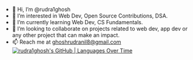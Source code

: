 - 👋 Hi, I’m @rudra1ghosh
- 👀 I’m interested in Web Dev, Open Source Contributions, DSA.
- 🌱 I’m currently learning Web Dev, CS Fundamentals.
- 💞️ I’m looking to collaborate on projects related to web dev, app dev or any other project that can make an impact.
- 📫 Reach me at ghoshrudranil8@gmail.com
[![rudra1ghosh's GitHub | Languages Over Time](https://stats.quine.sh/rudra1ghosh/languages-over-time?theme=dark)](https://quine.sh?utm_source=widgets&utm_campaign=rudra1ghosh)
<!---
rudra1ghosh/rudra1ghosh is a ✨ special ✨ repository because its `README.md` (this file) appears on your GitHub profile.
You can click the Preview link to take a look at your changes.
--->
